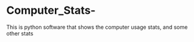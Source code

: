 # Computer_Stats-
This is python software that shows the computer usage stats, and some other stats
